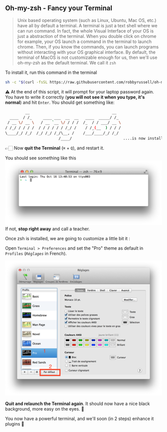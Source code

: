 ## Oh-my-zsh - Fancy your Terminal

> Unix based operating system (such as Linux, Ubuntu, Mac OS, etc.) have all by default a terminal. A terminal is just a text shell where we can run command. In fact, the whole Visual Interface of your OS is just a abstraction of the terminal. When you double click on chrome for example, your OS launch a command in the terminal to launch chrome. Then, if you know the commands, you can launch programs without interacting with your OS graphical interface. By default, the terminal of MacOS is not customizable enough for us, then we'll use oh-my-zsh as the default terminal. We call it `zsh`

To install it, run this command in the terminal

```bash
sh -c "$(curl -fsSL https://raw.githubusercontent.com/robbyrussell/oh-my-zsh/master/tools/install.sh)"
```

⚠️ At the end of this script, it will prompt for your laptop password again. You have to write it correctly (**you will not see it when you type, it's normal**) and hit `Enter`. You should get something like:

```bash
         __                                     __
  ____  / /_     ____ ___  __  __   ____  _____/ /_
 / __ \/ __ \   / __ `__ \/ / / /  /_  / / ___/ __ \
/ /_/ / / / /  / / / / / / /_/ /    / /_(__  ) / / /
\____/_/ /_/  /_/ /_/ /_/\__, /    /___/____/_/ /_/
                        /____/                       ....is now installed!
```

👉🏻 Now **quit the Terminal** (`⌘` + `Q`), and restart it.

You should see something like this
![](../../images/on-my-zsh.png)
If not, **stop right away** and call a teacher.

Once zsh is installed, we are going to customize a little bit it :

Open `Terminal > Preferences` and set the "Pro" theme as default in `Profiles` (*`Réglages`* in French).

![](../../images/terminal-pro.png)

**Quit and relaunch the Terminal again**. It should now have a nice black background, more easy on the eyes. 🚀

You now have a powerful terminal, and we'll soon (in 2 steps) enhance it plugins 💪
